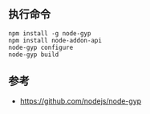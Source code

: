 ## 执行命令
```
npm install -g node-gyp
npm install node-addon-api
node-gyp configure
node-gyp build    
```

## 参考
- https://github.com/nodejs/node-gyp